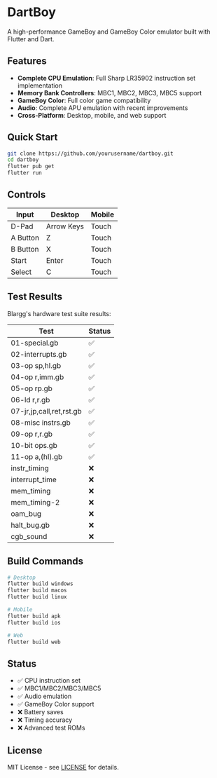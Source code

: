 # DartBoy

A high-performance GameBoy and GameBoy Color emulator built with Flutter and Dart.

## Features

- **Complete CPU Emulation**: Full Sharp LR35902 instruction set implementation
- **Memory Bank Controllers**: MBC1, MBC2, MBC3, MBC5 support
- **GameBoy Color**: Full color game compatibility
- **Audio**: Complete APU emulation with recent improvements
- **Cross-Platform**: Desktop, mobile, and web support

## Quick Start

```bash
git clone https://github.com/yourusername/dartboy.git
cd dartboy
flutter pub get
flutter run
```

## Controls

| Input | Desktop | Mobile |
|-------|---------|--------|
| D-Pad | Arrow Keys | Touch |
| A Button | Z | Touch |
| B Button | X | Touch |
| Start | Enter | Touch |
| Select | C | Touch |

## Test Results

Blargg's hardware test suite results:

| Test | Status |
|------|--------|
| 01-special.gb | ✅ |
| 02-interrupts.gb | ✅ |
| 03-op sp,hl.gb | ✅ |
| 04-op r,imm.gb | ✅ |
| 05-op rp.gb | ✅ |
| 06-ld r,r.gb | ✅ |
| 07-jr,jp,call,ret,rst.gb | ✅ |
| 08-misc instrs.gb | ✅ |
| 09-op r,r.gb | ✅ |
| 10-bit ops.gb | ✅ |
| 11-op a,(hl).gb | ✅ |
| instr_timing | ❌ |
| interrupt_time | ❌ |
| mem_timing | ❌ |
| mem_timing-2 | ❌ |
| oam_bug | ❌ |
| halt_bug.gb | ❌ |
| cgb_sound | ❌ |

## Build Commands

```bash
# Desktop
flutter build windows
flutter build macos
flutter build linux

# Mobile
flutter build apk
flutter build ios

# Web
flutter build web
```

## Status

- ✅ CPU instruction set
- ✅ MBC1/MBC2/MBC3/MBC5
- ✅ Audio emulation
- ✅ GameBoy Color support
- ❌ Battery saves
- ❌ Timing accuracy
- ❌ Advanced test ROMs

## License

MIT License - see [LICENSE](LICENSE) for details.